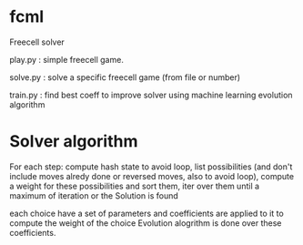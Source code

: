 # fcml
Freecell solver

play.py : simple freecell game.

solve.py : solve a specific freecell game (from file or number)

train.py : find best coeff to improve solver using machine learning evolution algorithm


# Solver algorithm
For each step:
    compute hash state to avoid loop,
    list possibilities (and don't include moves alredy done or reversed moves, also to avoid loop),
    compute a weight for these possibilities and sort them,
    iter over them until a maximum of iteration or the Solution is found 

each choice have a set of parameters and coefficients are applied to it to compute the weight of the choice
Evolution alogrithm is done over these coefficients.
